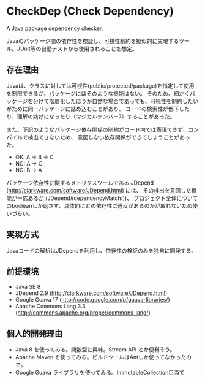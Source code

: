 CheckDep (Check Dependency)
====================

A Java package dependency checker.

Javaのパッケージ間の依存性を検証し、可視性制約を擬似的に実現するツール。JUnit等の自動テストから使用されることを想定。


存在理由
--------------------

Javaは、クラスに対しては可視性(public/protected/package)を指定して使用を制限できるが、パッケージにはそのような機能はない。
そのため、細かくパッケージを分けて階層化したほうが自然な場合であっても、可視性を制約したいがために同一パッケージに詰め込むことがあり、
コードの検索性が低下したり、理解の妨げになったり（マジカルナンバー7）することがあった。

また、下記のようなパッケージ依存関係の制約がコード内では表現できず、コンパイルで検出できないため、
意図しない依存関係ができてしまうことがあった。
* OK: A -> B -> C
* NG: A -> C
* NG: B -> A

パッケージ依存性に関するメトリクスツールである JDepend (http://clarkware.com/software/JDepend.html) には、
その検出を意図した機能が一応あるが (JDepend#dependencyMatch())、
プロジェクト全体についてのbooleanしか返さず、具体的にどの依存性に違反があるのかが取れないため使いづらい。


実現方式
--------------------

Javaコードの解析はJDependを利用し、依存性の検証のみを独自に開発する。


前提環境
--------------------

* Java SE 8
* JDepend 2.9 (http://clarkware.com/software/JDepend.html)
* Google Guava 17 (http://code.google.com/p/guava-libraries/)
* Apache Commons Lang 3.3 (http://commons.apache.org/proper/commons-lang/)


個人的開発理由
--------------------

* Java 8 を使ってみる。関数型に興味。Stream API とか便利そう。
* Apache Maven を使ってみる。ビルドツールはAntしか使ってなかったので。
* Google Guava ライブラリを使ってみる。ImmutableCollection目当て
